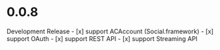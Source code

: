 # 0.0.8
Development Release
	- [x] support ACAccount (Social.framework)
	- [x] support OAuth
	- [x] support REST API
	- [x] support Streaming API
